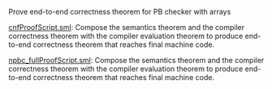 Prove end-to-end correctness theorem for PB checker with arrays

[cnfProofScript.sml](cnfProofScript.sml):
Compose the semantics theorem and the compiler correctness
theorem with the compiler evaluation theorem to produce end-to-end
correctness theorem that reaches final machine code.

[npbc_fullProofScript.sml](npbc_fullProofScript.sml):
Compose the semantics theorem and the compiler correctness
theorem with the compiler evaluation theorem to produce end-to-end
correctness theorem that reaches final machine code.
